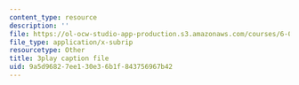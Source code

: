 ```yaml
---
content_type: resource
description: ''
file: https://ol-ocw-studio-app-production.s3.amazonaws.com/courses/6-0001-introduction-to-computer-science-and-programming-in-python-fall-2016/9a5d96827ee130e36b1f843756967b42_w4uxYDPsjbw.srt
file_type: application/x-subrip
resourcetype: Other
title: 3play caption file
uid: 9a5d9682-7ee1-30e3-6b1f-843756967b42
---
```

